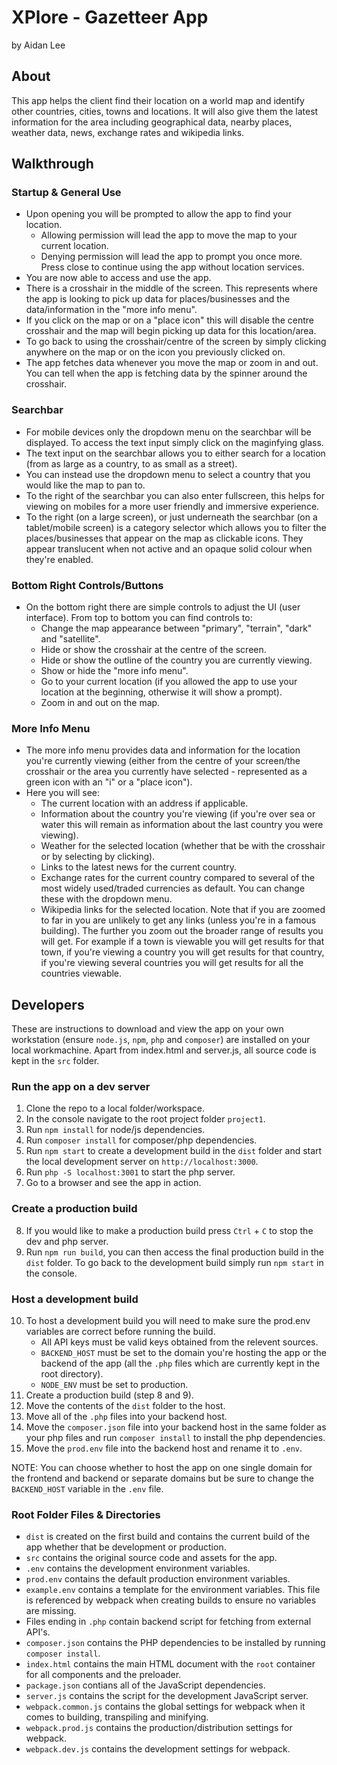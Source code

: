 # XPlore - Gazetteer App
by Aidan Lee

## About
This app helps the client find their location on a world map and identify other countries, cities, towns and locations. It will also give them the latest information for the area including geographical data, nearby places, weather data, news, exchange rates and wikipedia links.

## Walkthrough
### Startup & General Use
- Upon opening you will be prompted to allow the app to find your location.
    - Allowing permission will lead the app to move the map to your current location.
    - Denying permission will lead the app to prompt you once more. Press close to continue using the app without location services.
- You are now able to access and use the app.
- There is a crosshair in the middle of the screen. This represents where the app is looking to pick up data for places/businesses and the data/information in the "more info menu".
- If you click on the map or on a "place icon" this will disable the centre crosshair and the map will begin picking up data for this location/area.
- To go back to using the crosshair/centre of the screen by simply clicking anywhere on the map or on the icon you previously clicked on.
- The app fetches data whenever you move the map or zoom in and out. You can tell when the app is fetching data by the spinner around the crosshair.

### Searchbar
- For mobile devices only the dropdown menu on the searchbar will be displayed. To access the text input simply click on the maginfying glass.
- The text input on the searchbar allows you to either search for a location (from as large as a country, to as small as a street).
- You can instead use the dropdown menu to select a country that you would like the map to pan to.
- To the right of the searchbar you can also enter fullscreen, this helps for viewing on mobiles for a more user friendly and immersive experience.
- To the right (on a large screen), or just underneath the searchbar (on a tablet/mobile screen) is a category selector which allows you to filter the places/businesses that appear on the map as clickable icons. They appear translucent when not active and an opaque solid colour when they're enabled.

### Bottom Right Controls/Buttons
- On the bottom right there are simple controls to adjust the UI (user interface). From top to bottom you can find controls to:
    - Change the map appearance between "primary", "terrain", "dark" and "satellite".
    - Hide or show the crosshair at the centre of the screen.
    - Hide or show the outline of the country you are currently viewing.
    - Show or hide the "more info menu".
    - Go to your current location (if you allowed the app to use your location at the beginning, otherwise it will show a prompt).
    - Zoom in and out on the map.

### More Info Menu
- The more info menu provides data and information for the location you're currently viewing (either from the centre of your screen/the crosshair or the area you currently have selected - represented as a green icon with an "i" or a "place icon").
- Here you will see:
    - The current location with an address if applicable.
    - Information about the country you're viewing (if you're over sea or water this will remain as information about the last country you were viewing).
    - Weather for the selected location (whether that be with the crosshair or by selecting by clicking).
    - Links to the latest news for the current country.
    - Exchange rates for the current country compared to several of the most widely used/traded currencies as default. You can change these with the dropdown menu.
    - Wikipedia links for the selected location. Note that if you are zoomed to far in you are unlikely to get any links (unless you're in a famous building). The further you zoom out the broader range of results you will get. For example if a town is viewable you will get results for that town, if you're viewing a country you will get results for that country, if you're viewing several countries you will get results for all the countries viewable.

## Developers
These are instructions to download and view the app on your own workstation (ensure `node.js`, `npm`, `php` and `composer`) are installed on your local workmachine. Apart from index.html and server.js, all source code is kept in the `src` folder.

### Run the app on a dev server
1. Clone the repo to a local folder/workspace.
2. In the console navigate to the root project folder `project1`.
3. Run `npm install` for node/js dependencies.
4. Run `composer install` for composer/php dependencies.
5. Run `npm start` to create a development build in the `dist` folder and start the local development server on `http://localhost:3000`.
6. Run `php -S localhost:3001` to start the php server.
7. Go to a browser and see the app in action.

### Create a production build
8. If you would like to make a production build press `Ctrl` + `C` to stop the dev and php server.
9. Run `npm run build`, you can then access the final production build in the `dist` folder. To go back to the development build simply run `npm start` in the console.

### Host a development build
10. To host a development build you will need to make sure the prod.env variables are correct before running the build.
    - All API keys must be valid keys obtained from the relevent sources.
    - `BACKEND_HOST` must be set to the domain you're hosting the app or the backend of the app (all the `.php` files which are currently kept in the root directory).
    - `NODE_ENV` must be set to production.
11. Create a production build (step 8 and 9).
12. Move the contents of the `dist` folder to the host.
13. Move all of the `.php` files into your backend host.
14. Move the `composer.json` file into your backend host in the same folder as your php files and run `composer install` to install the php dependencies.
15. Move the `prod.env` file into the backend host and rename it to `.env`.

NOTE: You can choose whether to host the app on one single domain for the frontend and backend or separate domains but be sure to change the `BACKEND_HOST` variable in the `.env` file.

### Root Folder Files & Directories
- `dist` is created on the first build and contains the current build of the app whether that be development or production.
- `src` contains the original source code and assets for the app.
- `.env` contains the development environment variables.
- `prod.env` contains the default production environment variables.
- `example.env` contains a template for the environment variables. This file is referenced by webpack when creating builds to ensure no variables are missing.
- Files ending in `.php` contain backend script for fetching from external API's.
- `composer.json` contains the PHP dependencies to be installed by running `composer install`.
- `index.html` contains the main HTML document with the `root` container for all components and the preloader.
- `package.json` contians all of the JavaScript dependencies.
- `server.js` contains the script for the development JavaScript server.
- `webpack.common.js` contains the global settings for webpack when it comes to building, transpiling and minifying.
- `webpack.prod.js` contains the production/distribution settings for webpack.
- `webpack.dev.js` contains the development settings for webpack.